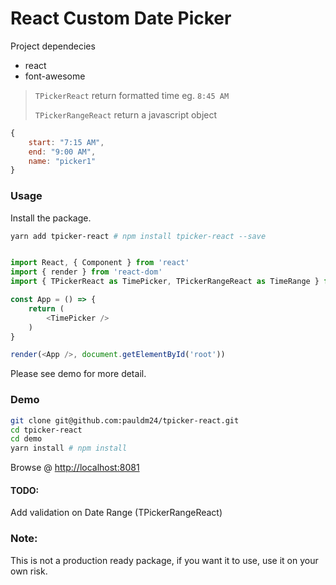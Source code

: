 # React Custom Date Picker

Project dependecies

* react
* font-awesome

> `TPickerReact` return formatted time eg. `8:45 AM`
>
> `TPickerRangeReact` return a javascript object

```javascript
{ 
    start: "7:15 AM",
    end: "9:00 AM",
    name: "picker1"
}
```

### Usage

Install the package.
```bash
yarn add tpicker-react # npm install tpicker-react --save
```

```javascript

import React, { Component } from 'react'
import { render } from 'react-dom'
import { TPickerReact as TimePicker, TPickerRangeReact as TimeRange } from 'tpicker-react'

const App = () => {
    return (
        <TimePicker />
    )
}

render(<App />, document.getElementById('root'))

```

Please see demo for more detail.


### Demo

```bash
git clone git@github.com:pauldm24/tpicker-react.git
cd tpicker-react
cd demo
yarn install # npm install

```

Browse @ [http://localhost:8081](http://localhost:8081 "Open")

#### TODO:
Add validation on Date Range (TPickerRangeReact)


### Note:
This is not a production ready package, if you want it to use, use it on your own risk.


